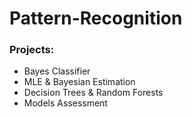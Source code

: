 # Pattern-Recognition

### Projects:
- Bayes Classifier
- MLE & Bayesian Estimation
- Decision Trees & Random Forests
- Models Assessment 
